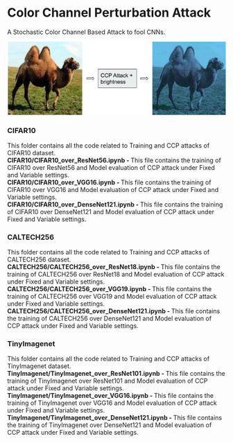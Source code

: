 # Color Channel Perturbation Attack
A Stochastic Color Channel Based Attack to fool CNNs.

![Alt text](CCP_Attack.png?raw=true "Title")

### CIFAR10
This folder contains all the code related to Training and CCP attacks of CIFAR10 dataset. <br/>
<b>CIFAR10/CIFAR10_over_ResNet56.ipynb - </b> This file contains the training of CIFAR10 over ResNet56 and Model evaluation of CCP attack under Fixed and Variable settings.<br/>
<b>CIFAR10/CIFAR10_over_VGG16.ipynb - </b> This file contains the training of CIFAR10 over VGG16 and Model evaluation of CCP attack under Fixed and Variable settings.<br/>
<b>CIFAR10/CIFAR10_over_DenseNet121.ipynb - </b> This file contains the training of CIFAR10 over DenseNet121 and Model evaluation of CCP attack under Fixed and Variable settings.<br/>
  

### CALTECH256
This folder contains all the code related to Training and CCP attacks of CALTECH256 dataset. <br/>
<b>CALTECH256/CALTECH256_over_ResNet18.ipynb - </b> This file contains the training of CALTECH256 over ResNet18 and Model evaluation of CCP attack under Fixed and Variable settings. <br/>
<b>CALTECH256/CALTECH256_over_VGG19.ipynb - </b> This file contains the training of CALTECH256 over VGG19 and Model evaluation of CCP attack under Fixed and Variable settings. <br/>
<b>CALTECH256/CALTECH256_over_DenseNet121.ipynb - </b> This file contains the training of CALTECH256 over DenseNet121 and Model evaluation of CCP attack under Fixed and Variable settings. <br/>
  
  
### TinyImagenet
This folder contains all the code related to Training and CCP attacks of TinyImagenet dataset. <br/>
<b>TinyImagenet/TinyImagenet_over_ResNet101.ipynb - </b> This file contains the training of TinyImagenet over ResNet101 and Model evaluation of CCP attack under Fixed and Variable settings. <br/>
<b>TinyImagenet/TinyImagenet_over_VGG16.ipynb - </b> This file contains the training of TinyImagenet over VGG16 and Model evaluation of CCP attack under Fixed and Variable settings. <br/>
<b>TinyImagenet/TinyImagenet_over_DenseNet121.ipynb - </b> This file contains the training of TinyImagenet over DenseNet121 and Model evaluation of CCP attack under Fixed and Variable settings. <br/>
